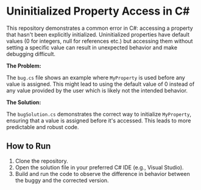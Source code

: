 # Uninitialized Property Access in C#

This repository demonstrates a common error in C#: accessing a property that hasn't been explicitly initialized.  Uninitialized properties have default values (0 for integers, null for references etc.) but accessing them without setting a specific value can result in unexpected behavior and make debugging difficult.

**The Problem:**

The `bug.cs` file shows an example where `MyProperty` is used before any value is assigned.  This might lead to using the default value of 0 instead of any value provided by the user which is likely not the intended behavior.

**The Solution:**

The `bugSolution.cs` demonstrates the correct way to initialize `MyProperty`, ensuring that a value is assigned before it's accessed. This leads to more predictable and robust code.

## How to Run

1. Clone the repository.
2. Open the solution file in your preferred C# IDE (e.g., Visual Studio).
3. Build and run the code to observe the difference in behavior between the buggy and the corrected version.